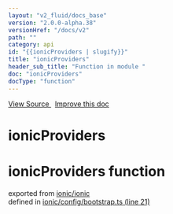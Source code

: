 ```yaml
---
layout: "v2_fluid/docs_base"
version: "2.0.0-alpha.38"
versionHref: "/docs/v2"
path: ""
category: api
id: "{{ionicProviders | slugify}}"
title: "ionicProviders"
header_sub_title: "Function in module "
doc: "ionicProviders"
docType: "function"
---
```



<div class="improve-docs">
  <a href='http://github.com/driftyco/ionic2/tree/master/ionic/config/bootstrap.ts#L20'>
    View Source
  </a>
  &nbsp;
  <a href='http://github.com/driftyco/ionic2/edit/master/ionic/config/bootstrap.ts#L20'>
    Improve this doc
  </a>
</div>




<h1 class="api-title">

  ionicProviders



</h1>







<h1 class="class export">ionicProviders <span class="type">function</span></h1>
<p class="module">exported from <a href='undefined'>ionic/ionic</a><br/>
defined in <a href="https://github.com/driftyco/ionic2/tree/master/ionic/config/bootstrap.ts#L21-L71">ionic/config/bootstrap.ts (line 21)</a>
</p>

